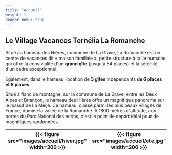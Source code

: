 ```yaml
---
title: "Accueil"
weight: 1
header_menu: true
---
```


## Le Village Vacances **Ternélia La Romanche**

Situé au hameau des Hières, commune de La Grave, La Romanche est un centre de vacances dit « maison familiale », petite structure à taille humaine qui offre la convivialité d&#39;un **grand gîte** (jusqu&#39;à 54 places) et la sérénité d&#39;un cadre exceptionnel.

Egalement, dans le hameau, location de **3 gîtes** indépendants **de 6 places et 8 places**.

Situé à flanc de montagne, sur la commune de La Grave, entre les Deux Alpes et Briançon, le hameau des Hières offre un magnifique panorama sur le massif de La Meije. Ce hameau, classé parmi les plus beaux villages de France, domine la vallée de la Romanche. À 1800 mètres d&#39;altitude, aux portes du Parc National des écrins, c&#39;est le point de départ idéal pour de magnifiques randonnées.



| {{< figure src="images/accueil/hiver.jpg" width=300 >}} | {{< figure src="images/accueil/ete.jpg" width=200 >}} |
| ----------- | ----------- |
